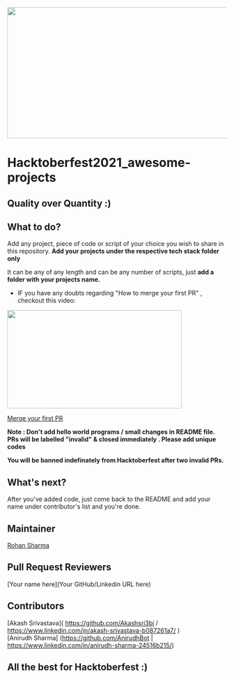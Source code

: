 
<img src="https://hacktoberfest.digitalocean.com/_nuxt/img/logo-hacktoberfest-full.f42e3b1.svg" width="700" height="300" style="width: 700px; height: 300px;">




# Hacktoberfest2021_awesome-projects

## Quality over Quantity :)

## What to do?
Add any project, piece of code or script of your choice you wish to share in this repository.
**Add your projects under the respective tech stack folder only**

It can be any of any length and can be any number of scripts, just **add a folder with your projects name.**

* IF you have any doubts regarding "How to merge your first PR" , checkout this video:<br>
<p><a href="https://hacktoberfest.digitalocean.com/resources?wvideo=tf3u5ruz5y"><img src="https://embedwistia-a.akamaihd.net/deliveries/4bdee00ef68274f35bc6ad84ac1e49c6.jpg?image_play_button_size=2x&amp;image_crop_resized=960x540&amp;image_play_button=1&amp;image_play_button_color=1e71e7e0" width="400" height="225" style="width: 400px; height: 225px;"></a></p><p><a href="https://hacktoberfest.digitalocean.com/resources?wvideo=tf3u5ruz5y">Merge your first PR</a></p>

**Note : Don't add hello world programs / small changes in README file. PRs will be labelled "invalid" & closed immediately . Please add unique codes**

**You will be banned indefinately from Hacktoberfest after two invalid PRs.**

## What's next?
After you've added code, just come back to the README and add your name under contributor's list and you're done.

## Maintainer
[Rohan Sharma](https://www.linkedin.com/in/rohan-sharma-3a6b13203/)

## Pull Request Reviewers

[Your name here](Your GitHub/Linkedin URL here)

## Contributors

[Akash Srivastava]( https://github.com/Akashsri3bi  /  https://www.linkedin.com/in/akash-srivastava-b087261a7/ )
<br>[Anirudh Sharma] (https://github.com/AnirudhBot | https://www.linkedin.com/in/anirudh-sharma-24516b215/)

## All the best for **Hacktoberfest** :)
